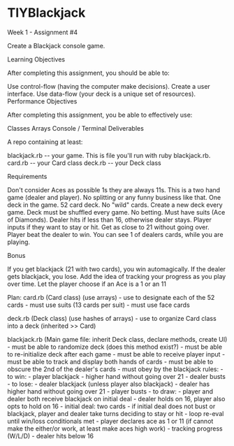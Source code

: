# TIYBlackjack

Week 1 - Assignment #4

Create a Blackjack console game.

Learning Objectives

After completing this assignment, you should be able to:

Use control-flow (having the computer make decisions).
Create a user interface.
Use data-flow (your deck is a unique set of resources).
Performance Objectives

After completing this assignment, you be able to effectively use:

Classes
Arrays
Console / Terminal
Deliverables

A repo containing at least:

 blackjack.rb -- your game. This is file you'll run with ruby blackjack.rb.
 card.rb -- your Card class
 deck.rb -- your Deck class

Requirements

 Don't consider Aces as possible 1s they are always 11s.
 This is a two hand game (dealer and player).
 No splitting or any funny business like that.
 One deck in the game.
 52 card deck.
 No "wild" cards.
 Create a new deck every game.
 Deck must be shuffled every game.
 No betting.
 Must have suits (Ace of Diamonds).
 Dealer hits if less than 16, otherwise dealer stays.
 Player inputs if they want to stay or hit.
 Get as close to 21 without going over.
 Player beat the dealer to win.
 You can see 1 of dealers cards, while you are playing.

Bonus

 If you get blackjack (21 with two cards), you win automagically.
 If the dealer gets blackjack, you lose.
 Add the idea of tracking your progress as you play over time.
 Let the player choose if an Ace is a 1 or an 11


Plan:
  card.rb (Card class) (use arrays)
    - use to designate each of the 52 cards 
    - must use suits (13 cards per suit)
    - must use face cards 

  deck.rb (Deck class) (use hashes of arrays)
    - use to organize Card class into a deck (inherited >> Card)
      
  blackjack.rb (Main game file: inherit Deck class, declare methods, create UI)
    - must be able to randomize deck (does this method exist?)
    - must be able to re-initialize deck after each game
    - must be able to receive player input
    - must be able to track and display both hands of cards
    - must be able to obscure the 2nd of the dealer's cards
    - must obey by the blackjack rules:
      - to win: 
        - player blackjack
        - higher hand without going over 21
        - dealer busts
      - to lose: 
        - dealer blackjack (unless player also blackjack)
        - dealer has higher hand without going over 21
        - player busts
      - to draw:
        - player and dealer both receive blackjack on initial deal
        - dealer holds on 16, player also opts to hold on 16
      - initial deal: two cards
        - if initial deal does not bust or blackjack, player and dealer take turns deciding to stay or hit
      - loop re-eval until win/loss conditionals met
      - player declares ace as 1 or 11 (if cannot make the either/or work, at least make aces high work)
      - tracking progress (W/L/D)
      - dealer hits below 16


